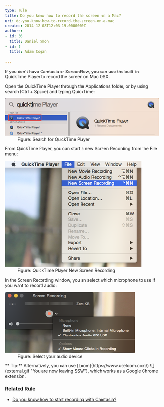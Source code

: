 ```yaml
---
type: rule
title: Do you know how to record the screen on a Mac?
uri: do-you-know-how-to-record-the-screen-on-a-mac
created: 2014-12-08T12:03:19.0000000Z
authors:
- id: 36
  title: Daniel Šmon
- id: 1
  title: Adam Cogan

---
```


 If you don't have Camtasia or ScreenFlow, you can use the built-in QuickTime Player to record the screen on Mac OSX.
 
Open the QuickTime Player through the Applications folder, or by using search (Ctrl + Space) and typing QuickTime:
<dl class="image"><dt><img alt="QuickTime Player.png" src="QuickTime Player.png" style="width:650px;"></dt><dd> Figure: Search for QuickTime Player</dd></dl>
From QuickTime Player, you can start a new Screen Recording from the File menu:
<dl class="image"><dt><img alt="QuickTime new screen recording.png" src="QuickTime new screen recording.png"></dt><dd>Figure: QuickTime Player New Screen Recording </dd></dl>
In the Screen Recording window, you an select which microphone to use if you want to record audio:
<dl class="image"><dt><img alt="QuickTime Recorder.png" src="QuickTime Recorder.png"></dt><dd> Figure: Select your audio device</dd></dl>
** Tip:** Alternatively, you can use [Loom](https://www.useloom.com/) ![](external.gif "You are now leaving SSW"), which works as a Google Chrome extension.

### Related Rule 


- [Do you know how to start recording with Camtasia?​​](/_layouts/15/FIXUPREDIRECT.ASPX?WebId=3dfc0e07-e23a-4cbb-aac2-e778b71166a2&TermSetId=07da3ddf-0924-4cd2-a6d4-a4809ae20160&TermId=84dca81b-9cc2-4b6a-a237-948304131b54)



